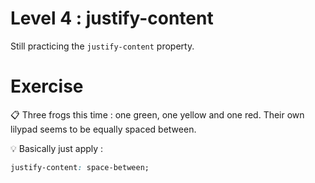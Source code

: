 # Level 4 : justify-content

Still practicing the `justify-content` property.

# Exercise

:clipboard: Three frogs this time : one green, one yellow and one red. Their own lilypad seems to be equally spaced between.

:bulb: Basically just apply : 

```css
justify-content: space-between;
```
